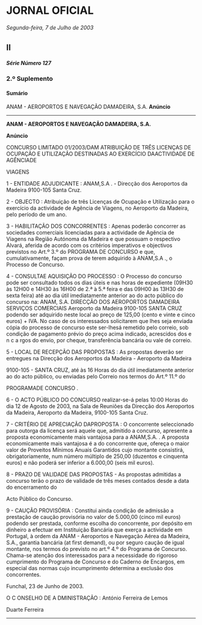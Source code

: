 # JORNAL OFICIAL

###### Segunda-feira, 7 de Julho de 2003

## II

##### Série Número 127

### **2.º Suplemento**

#### **Sumário**

ANAM - AEROPORTOS E NAVEGAÇÃO DAMADEIRA, S.A.
**Anúncio**




---

**ANAM - AEROPORTOS E NAVEGAÇÃO DAMADEIRA, S.A.**


**Anúncio**


CONCURSO LIMITADO 01/2003/DAM
ATRIBUIÇÃO DE TRÊS LICENÇAS DE OCUPAÇÃO E UTILIZAÇÃO
DESTINADAS AO EXERCÍCIO DAACTIVIDADE DE AGÊNCIADE

VIAGENS


1 - ENTIDADE ADJUDICANTE :
ANAM,S.A . - Direcção dos Aeroportos da Madeira 9100-105 Santa Cruz.


2 - OBJECTO :
Atribuição de três Licenças de Ocupação e
Utilização para o exercício da actividade de Agência
de Viagens, no Aeroporto da Madeira, pelo período
de um ano.


3 - HABILITAÇÃO DOS CONCORRENTES :
Apenas poderão concorrer as sociedades comerciais
licenciadas para a actividade de Agência de Viagens
na Região Autónoma da Madeira e que possuam o
respectivo Alvará, aferida de acordo com os critérios
imperativos e objectivos previstos no Art.º 3.º do
PROGRAMA DE CONCURSO e que, cumulativamente,
façam prova de terem adquirido à ANAM,S.A ., o
Processo de Concurso.


4 - CONSULTAE AQUISIÇÃO DO PROCESSO :
O Processo do concurso pode ser consultado todos os
dias úteis e nas horas de expediente (09H30 às 12H00 e
14H30 às 16H00 de 2.ª à 5.ª feira e das 09H00 às 13H30
de sexta feira) até ao dia útil imediatamente anterior ao
do acto público do concurso na:
ANAM, S.A.
DIRECÇÃO DOS AEROPORTOS DAMADEIRA
SERVIÇOS COMERCIAIS
Aeroporto da Madeira
9100-105 SANTA CRUZ
podendo ser adquirido neste local ao preço de
125,00 (cento e vinte e cinco euros) + IVA.
No caso de os interessados solicitarem que lhes seja
enviada cópia do processo de concurso este ser-lhesá remetido pelo correio, sob condição de pagamento
prévio do preço acima indicado, acrescidos dos
e n c a rgos do envio, por cheque, transferência
bancária ou vale de correio.


5 - LOCAL DE RECEPÇÃO DAS PROPOSTAS :
As propostas deverão ser entregues na Direcção dos
Aeroportos da Madeira - Aeroporto da Madeira 


9100-105 - SANTA CRUZ, até às 16 Horas do dia útil
imediatamente anterior ao do acto público, ou
enviadas pelo Correio nos termos do Art.º 11.º do

PROGRAMADE CONCURSO .


6 - O ACTO PÚBLICO DO CONCURSO realizar-se-á pelas
10:00 Horas do dia 12 de Agosto de 2003, na Sala de
Reuniões da Direcção dos Aeroportos da Madeira,
Aeroporto da Madeira, 9100-105 Santa Cruz.


7 - CRITÉRIO DE APRECIAÇÃO DAPROPOSTA :
O concorrente seleccionado para outorga da licença
será aquele que, admitido a concurso, apresente a
proposta economicamente mais vantajosa para a
ANAM,S.A. .
A proposta economicamente mais vantajosa é a do
concorrente que, ofereça o maior valor de Proveitos
Mínimos Anuais Garantidos cujo montante
consistirá, obrigatoriamente, num número múltiplo
de 250,00 (duzentos e cinquenta euros) e não
poderá ser inferior a 6.000,00 (seis mil euros).


8 - PRAZO DE VALIDADE DAS PROPOSTAS - As propostas
admitidas a concurso terão o prazo de validade de
três meses contados desde a data do encerramento do

Acto Público do Concurso.


9 - CAUÇÃO PROVISÓRIA :
Constitui ainda condição de admissão a prestação de
caução provisória no valor de 5.000,00 (cinco mil
euros) podendo ser prestada, conforme escolha do
concorrente, por depósito em dinheiro a efectuar em
Instituição Bancária que exerça a actividade em
Portugal, à ordem da ANAM - Aeroportos e
Navegação Aérea da Madeira, S.A., garantia
bancária (at first demand), ou por seguro caução de
igual montante, nos termos do previsto no art.º 4.º do
Programa de Concurso.
Chama-se atenção dos interessados para a
necessidade do rigoroso cumprimento do Programa
de Concurso e do Caderno de Encargos, em especial
das normas cujo incumprimento determina a
exclusão dos concorrentes.


Funchal, 23 de Junho de 2003.


O C ONSELHO DE A DMINISTRAÇÃO :
António Ferreira de Lemos

Duarte Ferreira




---
